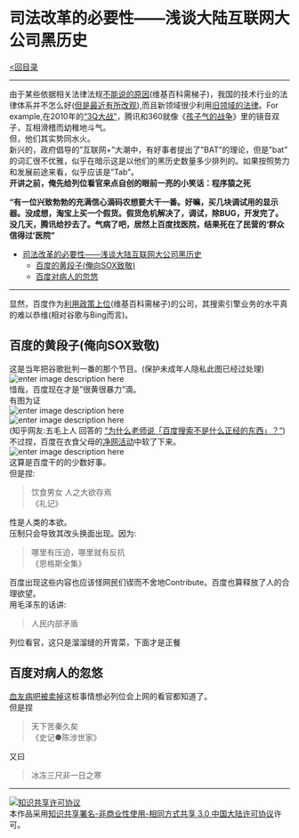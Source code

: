 <h1 id="司法改革的必要性浅谈大陆互联网大公司黑历史">司法改革的必要性——浅谈大陆互联网大公司黑历史</h1>

<p><a href="https://github.com/th00/GentleLib/blob/master/catalog.md">&lt;回目录</a></p>

<hr>

<p>由于某些依据相关法律法规<a href="https://zh.wikipedia.org/wiki/%E4%B8%AD%E5%8D%8E%E4%BA%BA%E6%B0%91%E5%85%B1%E5%92%8C%E5%9B%BD%E6%B3%95%E6%B2%BB">不能说的原因</a>(维基百科需梯子)，我国的技术行业的法律体系并不怎么好(<a href="http://shzcfy.hshfy.sh.cn/">但是最近有所改观</a>),而且新领域很少利用<a href="http://auto.163.com/15/1010/19/B5JCHO4P00084TV1.html">旧领域的法律</a>。For example,在2010年的<a href="http://baike.baidu.com/link?url=yeYsiZj7-wpyuhszwhwGe5F0CtCSrQWcMKo9FIIcTfcRxK2WhrNkism35eeVx3qlJURNAMGtWRcPQkgQ24hhR7he8Xm7Td4q-cX3Y7QZxWLBOQ81xs17EJIYWXir9Atw8iwjvrXYOPFbGoc4h5Hi72jAnRAX5W954Nxz0QRYliu">“3Q大战”</a>，腾讯和360就像《<a href="http://www.bilibili.com/video/av3584963/">孩子气的战争</a>》里的镜音双子，互相滑稽而幼稚地斗气。 <br>
但，他们其实势同水火。 <br>
新兴的，政府倡导的”互联网+”大潮中，有好事者提出了”BAT”的理论，但是”bat” <br>
的词汇很不优雅，似乎在暗示这是以他们的黑历史数量多少排列的。如果按照势力和发展前途来看，似乎应该是”Tab”。 <br>
<strong>开讲之前，俺先给列位看官来点自创的眼前一亮的小笑话：程序猿之死</strong></p>

<p><strong>“有一位兴致勃勃的充满信心滴码农想要大干一番。好嘛，买几块调试用的显示器。没成想，淘宝上买一个假货。假货危机解决了，调试，除BUG，开发完了。没几天，腾讯给抄去了。气病了吧，居然上百度找医院，结果死在了民营的‘群众信得过’医院”</strong></p>

<p><div class="toc">
<ul>
<li><a href="#司法改革的必要性浅谈大陆互联网大公司黑历史">司法改革的必要性——浅谈大陆互联网大公司黑历史</a><ul>
<li><a href="#百度的黄段子俺向sox致敬">百度的黄段子(俺向SOX致敬)</a></li>
<li><a href="#百度对病人的忽悠">百度对病人的忽悠</a></li>
</ul>
</li>
</ul>
</div>
</p>

<hr>

<p>显然，百度作为<a href="https://zh.wikipedia.org/wiki/%E8%B0%B7%E6%AD%8C%E9%80%80%E5%87%BA%E4%B8%AD%E5%9B%BD%E5%A4%A7%E9%99%86%E4%BA%8B%E4%BB%B6">利用政策上位</a>(维基百科需梯子)的公司，其搜索引擎业务的水平真的难以恭维(相对谷歌与Bing而言)。</p>

<h2 id="百度的黄段子俺向sox致敬">百度的黄段子(俺向SOX致敬)</h2>

<p>这是当年把谷歌批判一番的那个节目。(保护未成年人隐私此图已经过处理) <br>
<img src="http://i13.tietuku.com/1b867f230885ec39.png" alt="enter image description here" title=""> <br>
惜哉，百度现在才是”很黄很暴力”滴。 <br>
有图为证 <br>
<img src="https://pic4.zhimg.com/ccb6fa3518d1fb5a0a217aa1902c7d7f_b.jpg" alt="enter image description here" title=""> <br>
<img src="https://pic4.zhimg.com/fe12df421c5a56f5738c8374bb8e957b_b.jpg" alt="enter image description here" title=""> <br>
(知乎网友:五毛上人  回答的  <a href="https://www.zhihu.com/question/33267404/answer/56901547">“为什么老师说「百度搜索不是什么正经的东西」？”</a>) <br>
不过捏，百度在衣食父母的<a href="http://www.hljtv.com/ceshi/ks/wangyue/">净网活动</a>中软了下来。 <br>
<img src="https://camo.githubusercontent.com/7cb92d0067bb827e0ad00dcb0d6b32cf8e195786/687474703a2f2f696d677372632e62616964752e636f6d2f666f72756d2f773d3538302f7369676e3d39323064363439663763336536373039626530303435663730626336396662382f353030323164393530613762303230383465376661373539363164396632643335363263633864632e6a7067" alt="enter image description here" title=""> <br>
这算是百度干的的少数好事。 <br>
但是捏:</p>

<blockquote>
  <p>饮食男女 人之大欲存焉 <br>
  《礼记》</p>
</blockquote>

<p>性是人类的本欲。 <br>
压制只会导致其改头换面出现。因为:</p>

<blockquote>
  <p>哪里有压迫，哪里就有反抗 <br>
  《恩格斯全集》</p>
</blockquote>

<p>百度出现这些内容也应该怪网民们锲而不舍地Contribute。百度也算释放了人的合理欲望。 <br>
用毛泽东的话讲:</p>

<blockquote>
  <p>人民内部矛盾</p>
</blockquote>

<p>列位看官，这只是溜溜缝的开胃菜，下面才是正餐</p>



<h2 id="百度对病人的忽悠">百度对病人的忽悠</h2>

<p><a href="http://tech.163.com/16/0111/13/BD27EV5K000915BF.html">血友病吧被卖掉</a>这桩事情想必列位会上网的看官都知道了。 <br>
但是捏</p>

<blockquote>
  <p>天下苦秦久矣 <br>
  《史记●陈涉世家》</p>
</blockquote>

<p>又曰</p>

<blockquote>
  <p>冰冻三尺非一日之寒</p>
</blockquote>

<hr>

<p><a rel="license" href="http://creativecommons.org/licenses/by-nc-sa/3.0/cn/"><img alt="知识共享许可协议" src="https://i.creativecommons.org/l/by-nc-sa/3.0/cn/88x31.png"></a><br>本作品采用<a rel="license" href="http://creativecommons.org/licenses/by-nc-sa/3.0/cn/">知识共享署名-非商业性使用-相同方式共享 3.0 中国大陆许可协议</a>许可。</p>
